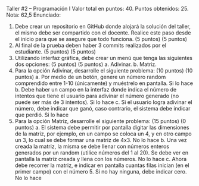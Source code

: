 Taller #2 – Programación I
Valor total en puntos: 40. Puntos obtenidos: 25. Nota: 62,5
Enunciado:
1.	Debe crear un repositorio en GitHub donde alojará la solución del taller, el mismo debe ser compartido con el docente. Realice este paso desde el inicio para que se asegure que todo funciona. (5 puntos) (5 puntos)
2.	Al final de la prueba deben haber 3 commits realizados por el estudiante. (5 puntos) (5 puntos)
3.	Utilizando interfaz gráfica, debe crear un menú que tenga las siguientes dos opciones: (5 puntos) (5 puntos)
a.	Adivinar.
b.	Matriz.
4.	Para la opción Adivinar, desarrolle el siguiente problema: (10 puntos) (10 puntos)
a.	Por medio de un botón, genere un número random comprendido entre 1-10 (únicamente) y muéstrelo en pantalla. Si lo hace 
b.	Debe haber un campo en la interfaz donde indica el número de intentos que tiene el usuario para adivinar el número generado (no puede ser más de 3 intentos). Si lo hace
c.	Si el usuario logra adivinar el número, debe indicar que ganó, caso contrario, el sistema debe indicar que perdió. Si lo hace
5.	Para la opción Matriz, desarrolle el siguiente problema: (15 puntos) (0 puntos)
a.	El sistema debe permitir por pantalla digitar las dimensiones de la matriz, por ejemplo, en un campo se coloca un 4, y en otro campo un 3, lo cual se debe formar una matriz de 4x3. No lo hace
b.	Una vez creada la matriz, la misma se debe llenar con números enteros generados por un random (utilice números del 1 al 20). Se debe ver en pantalla la matriz creada y llena con los números. No lo hace
c.	Ahora debe recorrer la matriz, e indicar en pantalla cuantas filas inician (en el primer campo) con el número 5. Si no hay ninguna, debe indicar cero. No lo hace

